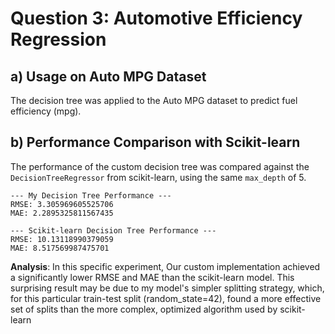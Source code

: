 # Question 3: Automotive Efficiency Regression

## a) Usage on Auto MPG Dataset

The decision tree was applied to the Auto MPG dataset to predict fuel efficiency (mpg).

## b) Performance Comparison with Scikit-learn

The performance of the custom decision tree was compared against the `DecisionTreeRegressor` from scikit-learn, using the same `max_depth` of 5.

```
--- My Decision Tree Performance ---
RMSE: 3.305969605525706
MAE: 2.2895325811567435

--- Scikit-learn Decision Tree Performance ---
RMSE: 10.13118990379059
MAE: 8.517569987475701
```

**Analysis**: In this specific experiment, Our custom implementation achieved a significantly lower RMSE and MAE than the scikit-learn model. This surprising result may be due to my model's simpler splitting strategy, which, for this particular train-test split (random_state=42), found a more effective set of splits than the more complex, optimized algorithm used by scikit-learn
